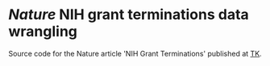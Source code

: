 # _Nature_ NIH grant terminations data wrangling

Source code for the Nature article 'NIH Grant Terminations' published at [TK](https://www.nature.com).
